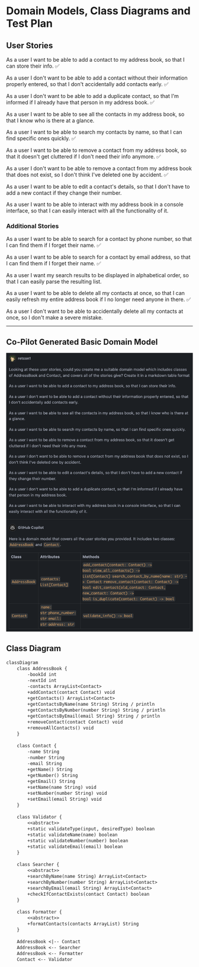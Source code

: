 # Domain Models, Class Diagrams and Test Plan

## User Stories

As a user I want to be able to add a contact to my address book, so that I can store their info. ✅

As a user I don't want to be able to add a contact without their information properly entered, so that I don't accidentally add contacts early. ✅

As a user I don't want to be able to add a duplicate contact, so that I'm informed if I already have that person in my address book. ✅

As a user I want to be able to see all the contacts in my address book, so that I know who is there at a glance.

As a user I want to be able to search my contacts by name, so that I can find specific ones quickly. ✅

As a user I want to be able to remove a contact from my address book, so that it doesn't get cluttered if I don't need their info anymore. ✅

As a user I don't want to be able to remove a contact from my address book that does not exist, so I don't think I've deleted one by accident. ✅

As a user I want to be able to edit a contact's details, so that I don't have to add a new contact if they change their number.

As a user I want to be able to interact with my address book in a console interface, so that I can easily interact with all the functionality of it.

### Additional Stories

As a user I want to be able to search for a contact by phone number, so that I can find them if I forget their name. ✅

As a user I want to be able to search for a contact by email address, so that I can find them if I forget their name. ✅

As a user I want my search results to be displayed in alphabetical order, so that I can easily parse the resulting list.

As a user I want to be able to delete all my contacts at once, so that I can easily refresh my entire address book if I no longer need anyone in there. ✅

As a user I don't want to be able to accidentally delete all my contacts at once, so I don't make a severe mistake.

***

## Co-Pilot Generated Basic Domain Model

![Screenshot 2024-02-01 at 17.53.56.png](Screenshot%202024-02-01%20at%2017.53.56.png)

## Class Diagram

```mermaid
classDiagram
    class AddressBook {
        -bookId int
        -nextId int
        -contacts ArrayList<Contact>
        +addContact(contact Contact) void
        +getContacts() ArrayList<Contact>
        +getContactsByName(name String) String / println
        +getContactsByNumber(number String) String / println
        +getContactsByEmail(email String) String / println
        +removeContact(contact Contact) void
        +removeAllContacts() void
    }
    
    class Contact {
        -name String
        -number String
        -email String
        +getName() String
        +getNumber() String
        +getEmail() String
        +setName(name String) void
        +setNumber(number String) void
        +setEmail(email String) void
    }
    
    class Validator {
        <<abstract>>
        +static validateType(input, desiredType) boolean
        +static validateName(name) boolean
        +static validateNumber(number) boolean
        +static validateEmail(email) boolean
    }
    
    class Searcher {
        <<abstract>>
        +searchByName(name String) ArrayList<Contact>
        +searchByNumber(number String) ArrayList<Contact>
        +searchByEmail(email String) ArrayList<Contact>
        +checkIfContactExists(contact Contact) boolean
    }
    
    class Formatter {
        <<abstract>>
        +formatContacts(contacts ArrayList) String
    }

    AddressBook <|-- Contact
    AddressBook <-- Searcher
    AddressBook <-- Formatter
    Contact <-- Validator
```